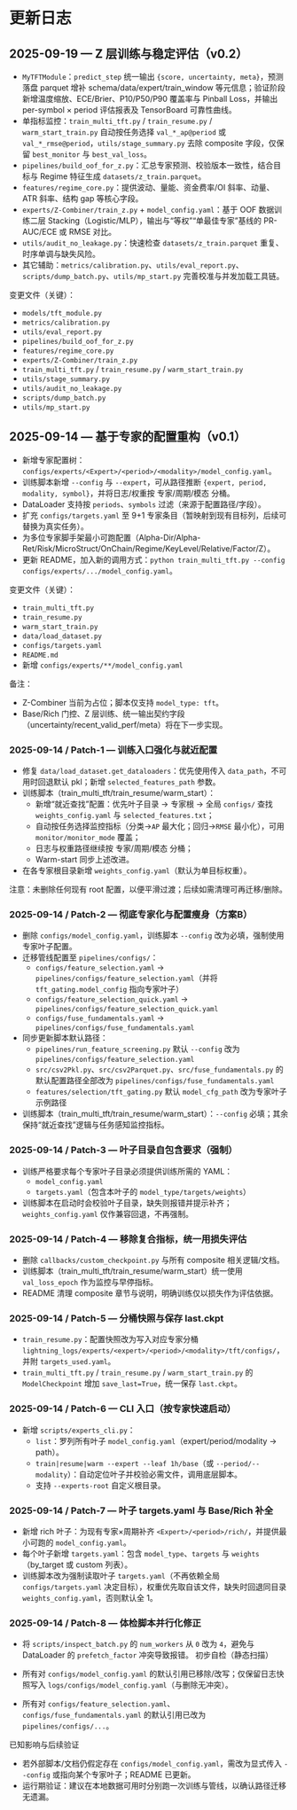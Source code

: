 ﻿# 更新日志

## 2025-09-19 — Z 层训练与稳定评估（v0.2）

- `MyTFTModule`：`predict_step` 统一输出 `{score, uncertainty, meta}`，预测落盘 parquet 增补 schema/data/expert/train_window 等元信息；验证阶段新增温度缩放、ECE/Brier、P10/P50/P90 覆盖率与 Pinball Loss，并输出 per-symbol × period 评估报表及 TensorBoard 可靠性曲线。
- 单指标监控：`train_multi_tft.py` / `train_resume.py` / `warm_start_train.py` 自动按任务选择 `val_*_ap@period` 或 `val_*_rmse@period`，`utils/stage_summary.py` 去除 composite 字段，仅保留 `best_monitor` 与 `best_val_loss`。
- `pipelines/build_oof_for_z.py`：汇总专家预测、校验版本一致性，结合目标与 Regime 特征生成 `datasets/z_train.parquet`。
- `features/regime_core.py`：提供波动、量能、资金费率/OI 斜率、动量、ATR 斜率、结构 gap 等核心字段。
- `experts/Z-Combiner/train_z.py` + `model_config.yaml`：基于 OOF 数据训练二层 Stacking（Logistic/MLP），输出与“等权”“单最佳专家”基线的 PR-AUC/ECE 或 RMSE 对比。
- `utils/audit_no_leakage.py`：快速检查 `datasets/z_train.parquet` 重复、时序单调与缺失风险。
- 其它辅助：`metrics/calibration.py`、`utils/eval_report.py`、`scripts/dump_batch.py`、`utils/mp_start.py` 完善校准与并发加载工具链。

变更文件（关键）：

- `models/tft_module.py`
- `metrics/calibration.py`
- `utils/eval_report.py`
- `pipelines/build_oof_for_z.py`
- `features/regime_core.py`
- `experts/Z-Combiner/train_z.py`
- `train_multi_tft.py` / `train_resume.py` / `warm_start_train.py`
- `utils/stage_summary.py`
- `utils/audit_no_leakage.py`
- `scripts/dump_batch.py`
- `utils/mp_start.py`

## 2025-09-14 — 基于专家的配置重构（v0.1）

- 新增专家配置树：`configs/experts/<Expert>/<period>/<modality>/model_config.yaml`。
- 训练脚本新增 `--config` 与 `--expert`，可从路径推断 `{expert, period, modality, symbol}`，并将日志/权重按 专家/周期/模态 分桶。
- DataLoader 支持按 `periods`、`symbols` 过滤（来源于配置路径/字段）。
- 扩充 `configs/targets.yaml` 至 9+1 专家条目（暂映射到现有目标列，后续可替换为真实任务）。
- 为多位专家脚手架最小可跑配置（Alpha-Dir/Alpha-Ret/Risk/MicroStruct/OnChain/Regime/KeyLevel/Relative/Factor/Z）。
- 更新 README，加入新的调用方式：`python train_multi_tft.py --config configs/experts/.../model_config.yaml`。

变更文件（关键）：

- `train_multi_tft.py`
- `train_resume.py`
- `warm_start_train.py`
- `data/load_dataset.py`
- `configs/targets.yaml`
- `README.md`
- 新增 `configs/experts/**/model_config.yaml`

备注：

- Z-Combiner 当前为占位；脚本仅支持 `model_type: tft`。
- Base/Rich 门控、Z 层训练、统一输出契约字段（uncertainty/recent_valid_perf/meta）将在下一步实现。

### 2025-09-14 / Patch-1 — 训练入口强化与就近配置

- 修复 `data/load_dataset.get_dataloaders`：优先使用传入 `data_path`，不可用时回退默认 pkl；新增 `selected_features_path` 参数。
- 训练脚本（train_multi_tft/train_resume/warm_start）：
  - 新增“就近查找”配置：优先叶子目录 → 专家根 → 全局 `configs/` 查找 `weights_config.yaml` 与 `selected_features.txt`；
  - 自动按任务选择监控指标（分类→`AP` 最大化；回归→`RMSE` 最小化），可用 `monitor/monitor_mode` 覆盖；
  - 日志与权重路径继续按 专家/周期/模态 分桶；
  - Warm-start 同步上述改进。
- 在各专家根目录新增 `weights_config.yaml`（默认为单目标权重）。

注意：未删除任何现有 root 配置，以便平滑过渡；后续如需清理可再迁移/删除。

### 2025-09-14 / Patch-2 — 彻底专家化与配置瘦身（方案B）

- 删除 `configs/model_config.yaml`，训练脚本 `--config` 改为必填，强制使用专家叶子配置。
- 迁移管线配置至 `pipelines/configs/`：
  - `configs/feature_selection.yaml` → `pipelines/configs/feature_selection.yaml`（并将 `tft_gating.model_config` 指向专家叶子）
  - `configs/feature_selection_quick.yaml` → `pipelines/configs/feature_selection_quick.yaml`
  - `configs/fuse_fundamentals.yaml` → `pipelines/configs/fuse_fundamentals.yaml`
- 同步更新脚本默认路径：
  - `pipelines/run_feature_screening.py` 默认 `--config` 改为 `pipelines/configs/feature_selection.yaml`
  - `src/csv2Pkl.py`、`src/csv2Parquet.py`、`src/fuse_fundamentals.py` 的默认配置路径全部改为 `pipelines/configs/fuse_fundamentals.yaml`
  - `features/selection/tft_gating.py` 默认 `model_cfg_path` 改为专家叶子示例路径
- 训练脚本（train_multi_tft/train_resume/warm_start）：`--config` 必填；其余保持“就近查找”逻辑与任务感知监控指标。

### 2025-09-14 / Patch-3 — 叶子目录自包含要求（强制）

- 训练严格要求每个专家叶子目录必须提供训练所需的 YAML：
  - `model_config.yaml`
  - `targets.yaml`（包含本叶子的 `model_type/targets/weights`）
- 训练脚本在启动时会校验叶子目录，缺失则报错并提示补齐；`weights_config.yaml` 仅作兼容回退，不再强制。

### 2025-09-14 / Patch-4 — 移除复合指标，统一用损失评估

- 删除 `callbacks/custom_checkpoint.py` 与所有 composite 相关逻辑/文档。
- 训练脚本（train_multi_tft/train_resume/warm_start）统一使用 `val_loss_epoch` 作为监控与早停指标。
- README 清理 composite 章节与说明，明确训练仅以损失作为评估依据。

### 2025-09-14 / Patch-5 — 分桶快照与保存 last.ckpt

- `train_resume.py`：配置快照改为写入对应专家分桶 `lightning_logs/experts/<expert>/<period>/<modality>/tft/configs/`，并附 `targets_used.yaml`。
- `train_multi_tft.py` / `train_resume.py` / `warm_start_train.py` 的 `ModelCheckpoint` 增加 `save_last=True`，统一保存 `last.ckpt`。

### 2025-09-14 / Patch-6 — CLI 入口（按专家快速启动）

- 新增 `scripts/experts_cli.py`：
  - `list`：罗列所有叶子 `model_config.yaml`（expert/period/modality → path）。
  - `train|resume|warm --expert --leaf 1h/base`（或 `--period/--modality`）：自动定位叶子并校验必需文件，调用底层脚本。
  - 支持 `--experts-root` 自定义根目录。

### 2025-09-14 / Patch-7 — 叶子 targets.yaml 与 Base/Rich 补全

- 新增 rich 叶子：为现有专家×周期补齐 `<Expert>/<period>/rich/`，并提供最小可跑的 `model_config.yaml`。
- 每个叶子新增 `targets.yaml`：包含 `model_type`、`targets` 与 `weights`（by_target 或 custom 列表）。
- 训练脚本改为强制读取叶子 `targets.yaml`（不再依赖全局 `configs/targets.yaml` 决定目标），权重优先取自该文件，缺失时回退同目录 `weights_config.yaml`，否则默认全 1。

### 2025-09-14 / Patch-8 — 体检脚本并行化修正

- 将 `scripts/inspect_batch.py` 的 `num_workers` 从 `0` 改为 `4`，避免与 DataLoader 的 `prefetch_factor` 冲突导致报错。
初步自检（静态扫描）

- 所有对 `configs/model_config.yaml` 的默认引用已移除/改写；仅保留日志快照写入 `logs/configs/model_config.yaml`（与删除无冲突）。
- 所有对 `configs/feature_selection.yaml`、`configs/fuse_fundamentals.yaml` 的默认引用已改为 `pipelines/configs/...`。

已知影响与后续验证

- 若外部脚本/文档仍假定存在 `configs/model_config.yaml`，需改为显式传入 `--config` 或指向某个专家叶子；README 已更新。
- 运行期验证：建议在本地数据可用时分别跑一次训练与管线，以确认路径迁移无遗漏。

